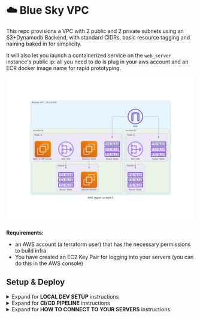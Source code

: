 # :cloud: Blue Sky VPC

This repo provisions a VPC with 2 public and 2 private subnets using an S3+Dynamodb Backend, with standard CIDRs, basic resource tagging and naming baked in for simplicity.

It will also let you launch a containerized service on the `web_server` instance's public ip: all you need to do is plug in your aws account and an ECR docker image name for rapid prototyping.

![diagram of vpc](./diagrams/bluesky_vpc.png)

**Requirements:**

- an AWS account (a terraform user) that has the necessary permissions to build infra
- You have created an EC2 Key Pair for logging into your servers (you can do this in the AWS console)

## Setup & Deploy

<details>
  <summary>Expand for <b>LOCAL DEV SETUP</b> instructions </summary>

:warning: All commands are run from the project root directory.
:warning: Infra is split into layers as follows:

- **Layer 0** - S3+DynamoDB Backend Provisioning for Terraform State Management
- **Layer 1** - VPC Network
- **Layer 2** - EC2 Instances (the ubuntu server, web server and bastion host) <== These are mainly examples; feel free to fork the repo and rip out servers / replace servers.

Therefore, if you want to use the provided `Makefile` to issue your terraform commands, suffix every command shown below with `layer=n`, where n is the nth layer. Eg `make tf:validate layer=2`. The alternative is to move into each layer folder and issue your terraform commands there and remember to cd back out when finished.

### After cloning this repo:

- use `.env.example` template to create `.env` file
- modify `.env` file with terraform user's credentials and other variables as needed
- Deploy **Layer 0** - e.g.:
  - `make tf:init layer=0`
    :point_up: if having trouble with creds, try clearing everything with `unset AWS_ACCESS_KEY_ID AWS_SECRET_ACCESS_KEY AWS_SESSION_TOKEN AWS_SECURITY_TOKEN` and re-check you have right key names and values before continuing with debugging the issue.
  - `make tf.format layer=0`
  - `make tf.validate layer=0`
  - `make tf.plan layer=0`
  - `make tf.apply layer=0`
- Deploy **Layer 1** - i.e. same sequence of commands as above, but replace suffix with `layer=1`
- Deploy **Layer 2** - i.e. same sequence of commands as above, but replace suffix with `layer=2`

### Tear Down

Reverse the sequence of deployments:

- `make tf.destroy layer=2`
- `make tf.destroy layer=1`
- `make tf.destroy layer=0`

</details>

<details>
  <summary>Expand for <b>CI/CD PIPELINE</b> instructions </summary>

(TODO...)

</details>

<details>
  <summary>Expand for <b>HOW TO CONNECT TO YOUR SERVERS</b> instructions </summary>

1. For greatest ease of use:

   - make sure your keypair file is locked down (`chmod 400`)
   - make sure your keypair is available in the folder that you will be in when you attempt ssh.

1. **You need to copy across your key file to your bastion host BEFORE you get into the machine.**
   If you look at the format of the command, it has the same form as the ssh command, in that it requests access into the machine. Requesting access into the machine _when you've already ssh'ed into it_ doesn't make sense, so do this before ssh'ing in:

   - `scp -i <keypair.pem> <keypair.pem> ec2-user@ec2-x-x-x.compute-1.amazonaws.com:~/`

   (:point_up: This deposits your key file into your root directory, for example. You can get the exact hostname for your ec2 instance from your aws mgt console > **EC2 > Instances > (select instance) > Connect** and then go the **ssh tab** in that UX).

1. **Now** you can ssh in to your bastion host, eg:

   - `ssh -i <keypair.pem> ec2-user@ec2-x-x-x.compute-1.amazonaws.com`

1. You can ssh into your private server from your bastion host now, following a similar process, since your keyfile is now on your bastion host: `ssh -i <keypair.pem> ubuntu@x.x.x.x` (again: get your exact hostname from the mgt console).

Once you're sure everything works, you should add your key to your keyring and place it somewhere intelligent so that you can just ssh without specifying it each time or having to make sure you're in a specific directory.

</details>
